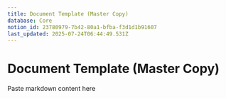 ```yaml
---
title: Document Template (Master Copy)
database: Core
notion_id: 23780979-7b42-80a1-bfba-f3d1d1b91607
last_updated: 2025-07-24T06:44:49.531Z
---
```


# Document Template (Master Copy)


Paste markdown content here

